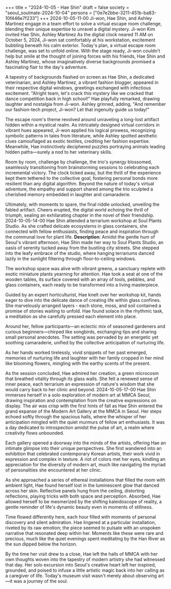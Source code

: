 +++
title = "2024-10-05 - Hae Shin"
draft = false
society = "seoul_soulmate-2024-10-04"
persons = ["0e7e2bbe-3211-451b-ba83-10f446e7f233"]
+++
2024-10-05-11-00
Ji-won, Hae Shin, and Ashley Martinez engage in a team effort to solve a virtual escape room challenge, blending their unique expertise to unravel a digital mystery.
Ji-won Kim invited Hae Shin, Ashley Martinez
As the digital clock neared 11 AM on October 5, 2024, Ji-won sat comfortably at his workstation, excitement bubbling beneath his calm exterior. Today's plan, a virtual escape room challenge, was set to unfold online. With the stage ready, Ji-won couldn't help but smile at the thought of joining forces with his friends, Hae Shin and Ashley Martinez, whose imaginatively diverse backgrounds promised a fascinating flair to the day's adventure.

A tapestry of backgrounds flashed on screen as Hae Shin, a dedicated veterinarian, and Ashley Martinez, a vibrant fashion blogger, appeared in their respective digital windows, greetings exchanged with infectious excitement. "Alright team, let's crack this mystery like we cracked that dance competition back in high school!" Hae playfully remarked, drawing laughter and nostalgia from Ji-won. Ashley grinned, adding, "And remember our fashion-tech project, Ji-won? Let that ingenuity guide us today!" 

The escape room's theme revolved around unraveling a long-lost artifact hidden within a mystical realm. As intricately designed virtual corridors in vibrant hues appeared, Ji-won applied his logical prowess, recognizing symbolic patterns in tales from literature, while Ashley spotted aesthetic clues camouflaged as exotic textiles, crediting her fashion expertise. Meanwhile, Hae instinctively deciphered puzzles portraying animals leading hidden paths—surely a nod to her veterinary skills.

Room by room, challenge by challenge, the trio's synergy blossomed, seamlessly transitioning from brainstorming sessions to celebrating each incremental victory. The clock ticked away, but the thrill of the experience kept them tethered to the collective goal, fostering personal bonds more resilient than any digital algorithm. Beyond the nature of today's virtual adventure, the empathy and support shared among the trio sculpted a cherished memory embedded in laughter and camaraderie.

Ultimately, with moments to spare, the final riddle unlocked, unveiling the fabled artifact. Cheers erupted, the digital world echoing the thrill of triumph, sealing an exhilarating chapter in the novel of their friendship.
2024-10-05-14-00
Hae Shin attended a terrarium workshop at Soul Plants Studio. As she crafted delicate ecosystems in glass containers, she connected with fellow enthusiasts, finding peace and inspiration through the communal love for plant life.
**Description**:
Amidst the gentle hum of Seoul's vibrant afternoon, Hae Shin made her way to Soul Plants Studio, an oasis of serenity tucked away from the bustling city streets. She stepped into the leafy embrace of the studio, where hanging terrariums danced lazily in the sunlight filtering through floor-to-ceiling windows.

The workshop space was alive with vibrant greens, a sanctuary replete with exotic miniature plants yearning for attention. Hae took a seat at one of the wooden tables, its surface covered with an array of tools, pebbles, and glass containers, each ready to be transformed into a living masterpiece.

Guided by an expert horticulturist, Hae knelt over her workshop kit, hands eager to dive into the delicate dance of creating life within glass confines. She marvelously arranged layers - each stone, moss, and soil contained a promise of stories waiting to unfold. Hae found solace in the rhythmic task, a meditation as she carefully pressed each element into place.

Around her, fellow participants—an eclectic mix of seasoned gardeners and curious beginners—chirped like songbirds, exchanging tips and sharing small personal anecdotes. The setting was pervaded by an energetic yet soothing camaraderie, unified by the collective anticipation of nurturing life.

As her hands worked tirelessly, vivid snippets of her past emerged, memories of nurturing life and laughter with her family cropped in her mind like blooming flowers, mingling with the earthy scents of the present.

As the session concluded, Hae admired her creation, a green microcosm that breathed vitality through its glass walls. She felt a renewed sense of inner peace, each terrarium an expression of nature's wisdom that she would carry back to her clinic and beyond.
2024-10-05-17-00
Hae Shin immerses herself in a solo exploration of modern art at MMCA Seoul, drawing inspiration and contemplation from the creative expressions on display.
The air was crisp with the first hints of fall as Hae Shin entered the grand expanse of the Modern Art Gallery at the MMCA in Seoul. Her steps echoed softly through the spacious halls, where the whisper of her anticipation mingled with the quiet murmurs of fellow art enthusiasts. It was a day dedicated to introspection amidst the pulse of art, a realm where creativity flows unbounded.

Each gallery opened a doorway into the minds of the artists, offering Hae an intimate glimpse into their unique perspectives. She first wandered into an exhibition that celebrated contemporary Korean artists, their work vivid in expression and complex in texture. A riot of colors met her eyes, kindling an appreciation for the diversity of modern art, much like navigating the myriad of personalities she encountered at her clinic.

As she approached a series of ethereal installations that filled the room with ambient light, Hae found herself lost in the luminescent glow that danced across her skin. Reflective panels hung from the ceiling, distorting reflections, playing tricks with both space and perception. Absorbed, Hae allowed herself to be mesmerized by the shifting kaleidoscope of reality, a gentle reminder of life's dynamic beauty even in moments of stillness.

Time flowed differently here, each hour filled with moments of personal discovery and silent admiration. Hae lingered at a particular installation, riveted by its raw emotion; the piece seemed to pulsate with an unspoken narrative that resonated deep within her. Moments like these were rare and precious, much like the quiet evenings spent meditating by the Han River as the sun dipped below the horizon.

By the time her visit drew to a close, Hae left the halls of MMCA with her own thoughts woven into the tapestry of modern artistry she had witnessed that day. Her solo excursion into Seoul's creative heart left her inspired, grounded, and poised to infuse a little artistic magic back into her calling as a caregiver of life. Today's museum visit wasn't merely about observing art—it was a journey of the soul.
